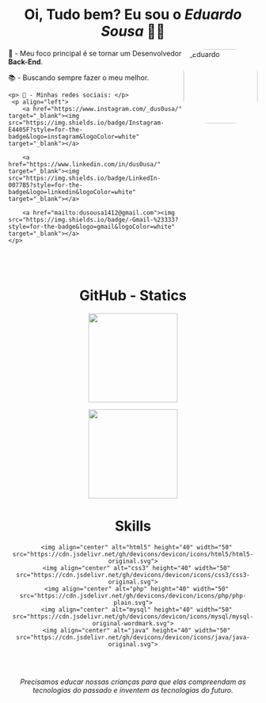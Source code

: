 <div>
  <h1 align="center">Oi, Tudo bem? Eu sou o <i>Eduardo Sousa</i> 👨‍💻</h1>
</div>

<div>
  <img align="right" alt="Eduardo" height="150" style="border-radius:50px;" src="https://media.giphy.com/media/qyEJoaH8FbagBxvWqA/giphy.gif">
  
  <div align="left">
    <p> 📌 - Meu foco principal é se tornar um Desenvolvedor <b>Back-End</b>. </p>
    <p> 📚 - Buscando sempre fazer o meu melhor. </p>

    
    <p> 💌 - Minhas redes sociais: </p>
     <p align="left">
        <a href="https://www.instagram.com/_dus0usa/" target="_blank"><img src="https://img.shields.io/badge/Instagram-E4405F?style=for-the-badge&logo=instagram&logoColor=white" target="_blank"></a>

        <a href="https://www.linkedin.com/in/dus0usa/" target="_blank"><img src="https://img.shields.io/badge/LinkedIn-0077B5?style=for-the-badge&logo=linkedin&logoColor=white" target="_blank"></a>

        <a href="mailto:dusousa1412@gmail.com"><img src="https://img.shields.io/badge/-Gmail-%23333?style=for-the-badge&logo=gmail&logoColor=white" target="_blank"></a>
    </p>
    
  </div>
</div>

<br><br>

<div align="center">
  <h1> GitHub - Statics </h1>
  
  <a href="https://github.com/DuS0usa">
  <img height="180em" src="https://github-readme-stats.vercel.app/api?username=DuS0usa&show_icons=true&theme=radical&include_all_commits=true&count_private=true"/>
    
  <img height="180em" src="https://github-readme-stats.vercel.app/api/top-langs/?username=DuS0usa&layout=compact&langs_count=7&theme=radical"/></a>
</div>

<div align="center">
  <h1> Skills </h1>
    
     
      <img align="center" alt="html5" height="40" width="50" src="https://cdn.jsdelivr.net/gh/devicons/devicon/icons/html5/html5-original.svg">
      <img align="center" alt="css3" height="40" width="50" src="https://cdn.jsdelivr.net/gh/devicons/devicon/icons/css3/css3-original.svg">
      <img align="center" alt="php" height="40" width="50" src="https://cdn.jsdelivr.net/gh/devicons/devicon/icons/php/php-plain.svg">
      <img align="center" alt="mysql" height="40" width="50" src="https://cdn.jsdelivr.net/gh/devicons/devicon/icons/mysql/mysql-original-wordmark.svg">
      <img align="center" alt="java" height="40" width="50" src="https://cdn.jsdelivr.net/gh/devicons/devicon/icons/java/java-original.svg">
  
</div>




##
<br>

<p align="center"><i> Precisamos educar nossas crianças para que elas compreendam as tecnologias do passado e inventem as tecnologias do futuro. </i></p>
